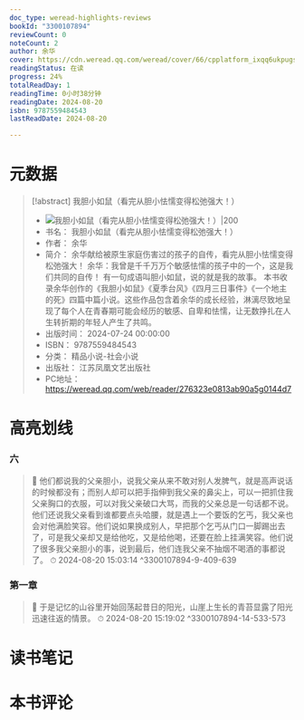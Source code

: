 ```yaml
---
doc_type: weread-highlights-reviews
bookId: "3300107894"
reviewCount: 0
noteCount: 2
author: 余华
cover: https://cdn.weread.qq.com/weread/cover/66/cpplatform_ixqq6ukpugs2vqt1nvqycn/t7_cpplatform_ixqq6ukpugs2vqt1nvqycn1721815265.jpg
readingStatus: 在读
progress: 24%
totalReadDay: 1
readingTime: 0小时38分钟
readingDate: 2024-08-20
isbn: 9787559484543
lastReadDate: 2024-08-20

---
```

# 元数据
> [!abstract] 我胆小如鼠（看完从胆小怯懦变得松弛强大！）
> - ![ 我胆小如鼠（看完从胆小怯懦变得松弛强大！）|200](https://cdn.weread.qq.com/weread/cover/66/cpplatform_ixqq6ukpugs2vqt1nvqycn/t7_cpplatform_ixqq6ukpugs2vqt1nvqycn1721815265.jpg)
> - 书名： 我胆小如鼠（看完从胆小怯懦变得松弛强大！）
> - 作者： 余华
> - 简介： 余华献给被原生家庭伤害过的孩子的自传，看完从胆小怯懦变得松弛强大！
余华：我曾是千千万万个敏感怯懦的孩子中的一个，这是我们共同的自传！
有一句成语叫胆小如鼠，说的就是我的故事。
本书收录余华创作的《我胆小如鼠》《夏季台风》《四月三日事件》《一个地主的死》四篇中篇小说。这些作品包含着余华的成长经验，淋漓尽致地呈现了每个人在青春期可能会经历的敏感、自卑和怯懦，让无数挣扎在人生转折期的年轻人产生了共鸣。
> - 出版时间： 2024-07-24 00:00:00
> - ISBN： 9787559484543
> - 分类： 精品小说-社会小说
> - 出版社： 江苏凤凰文艺出版社
> - PC地址：https://weread.qq.com/web/reader/276323e0813ab90a5g0144d7

# 高亮划线

### 六

> 📌 他们都说我的父亲胆小，说我父亲从来不敢对别人发脾气，就是高声说话的时候都没有；而别人却可以把手指伸到我父亲的鼻尖上，可以一把抓住我父亲胸口的衣服，可以对我父亲破口大骂，而我的父亲总是一句话都不说。他们还说我父亲看到谁都要点头哈腰，就是遇上一个要饭的乞丐，我父亲也会对他满脸笑容。他们说如果换成别人，早把那个乞丐从门口一脚踢出去了，可是我父亲却又是给他吃，又是给他喝，还要在脸上挂满笑容。他们说了很多我父亲胆小的事，说到最后，他们连我父亲不抽烟不喝酒的事都说了。 
> ⏱ 2024-08-20 15:03:14 ^3300107894-9-409-639

### 第一章

> 📌 于是记忆的山谷里开始回荡起昔日的阳光，山崖上生长的青苔显露了阳光迅速往返的情景。 
> ⏱ 2024-08-20 15:19:02 ^3300107894-14-533-573

# 读书笔记

# 本书评论

